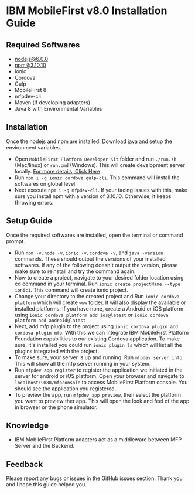 # IBM MobileFirst v8.0 Installation Guide

## Required Softwares
* nodejs@6.0.0
* npm@3.10.10
* ionic
* Cordova
* Gulp
* MobileFirst 8
* mfpdev-cli
* Maven (if developing adapters)
* Java 8 with Environmental Variables

## Installation
Once the nodejs and npm are installed. Download java and setup the environment variables. 
- Open `MobileFirst Platform Developer Kit` folder and run `./run.sh` (Mac/linux) or `run.cmd` (Windows). This will create development server locally. [For more details, Click Here](https://mobilefirstplatform.ibmcloud.com/downloads/)
- Run `npm i -g ionic cordova gulp-cli`. This command will install the softwares on global level.
- Next execute `npm i -g mfpdev-cli`. If your facing issues with this, make sure you install npm with a version of 3.10.10. Otherwise, it keeps throwing errors.

## Setup Guide
Once the required softwares are installed, open the terminal or command prompt.
- Run `npm -v`, `node -v`, `ionic -v`, `cordova -v`, and `java -version` commands. These should output the versions of your installed softwares. If any of the following doesn't output the version, please make sure to reinstall and try the command again.
- Now to create a project, navigate to your desired folder location using cd command in your terminal. Run `ionic create projectName --type ionic1`. This command will create ionic project.
- Change your directory to the created project and Run `ionic cordova platform` which will create `www` folder. It will also display the available or installed platforms. If you have none, create a Android or iOS platform using `ionic cordova platform add ios@latest` or `ionic cordova platform add android@latest`
- Next, add mfp plugin to the project using `ionic cordova plugin add cordova-plugin-mfp`. With this we can integrate IBM MobileFirst Platform Foundation capabilities to our existing Cordova application. To make sure, it's installed you could run `ionic plugin ls` which will list all the plugins integrated with the project.
- To make sure, your server is up and running. Run `mfpdev server info`. This will show all the mfp server running in your system.
- Run `mfpdev app register` to register the application we initiated in the server for android or iOS platform. Open your browser and navigate to `localhost:9080/mfpconsole` to access MobileFirst Platform console. You should see the application you registered.
- To preview the app, run `mfpdev app preview`, then select the platform you want to preview ther app. This will open the look and feel of the app in browser or the phone simulator.

## Knowledge
- IBM MobileFirst Platform adapters act as a middleware between MFP Server and the Backend.


## Feedback
Please report any bugs or issues in the GitHub issues section. Thank you and I hope this guide helped you.

